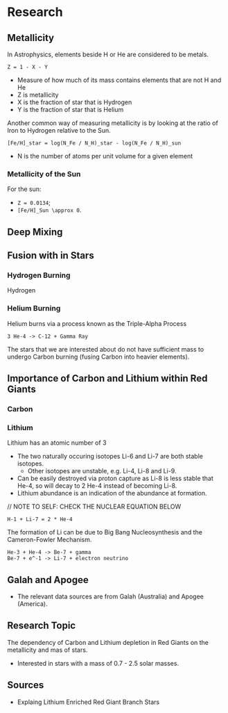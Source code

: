 # Research

## Metallicity

In Astrophysics, elements beside H or He are considered to be metals.

```
Z = 1 - X - Y
```

- Measure of how much of its mass contains elements that are not H and He
- Z is metallicity 
- X is the fraction of star that is Hydrogen
- Y is the fraction of star that is Helium

Another common way of measuring metallicity is by looking at the ratio of Iron
to Hydrogen relative to the Sun.

```
[Fe/H]_star = log(N_Fe / N_H)_star - log(N_Fe / N_H)_sun
```

- N is the number of atoms per unit volume for a given element

### Metallicity of the Sun

For the sun:

- `Z = 0.0134`;
- `[Fe/H]_Sun \approx 0`.

## Deep Mixing


## Fusion with in Stars


### Hydrogen Burning

Hydrogen 

### Helium Burning

Helium burns via a process known as the Triple-Alpha Process
```
3 He-4 -> C-12 + Gamma Ray
```

The stars that we are interested about do not have sufficient mass to undergo
Carbon burning (fusing Carbon into heavier elements).

## Importance of Carbon and Lithium within Red Giants


### Carbon

### Lithium
Lithium has an atomic number of 3

- The two naturally occuring isotopes Li-6 and Li-7 are both stable isotopes.
	- Other isotopes are unstable, e.g. Li-4, Li-8 and Li-9.
- Can be easily destroyed via proton capture as Li-8 is less stable that He-4,
  so will decay to 2 He-4 instead of becoming Li-8.
- Lithium abundance is an indication of the abundance at formation.

// NOTE TO SELF: CHECK THE NUCLEAR EQUATION BELOW
```
H-1 + Li-7 = 2 * He-4
```
The formation of Li can be due to Big Bang Nucleosynthesis and the Cameron-Fowler Mechanism.
```
He-3 + He-4 -> Be-7 + gamma
Be-7 + e^-1 -> Li-7 + electron neutrino
```



## Galah and Apogee

- The relevant data sources are from Galah (Australia) and Apogee (America).


## Research Topic

The dependency of Carbon and Lithium depletion in Red Giants on the metallicity and mas of stars.

- Interested in stars with a mass of 0.7 - 2.5 solar masses.


## Sources

- Explaing Lithium Enriched Red Giant Branch Stars